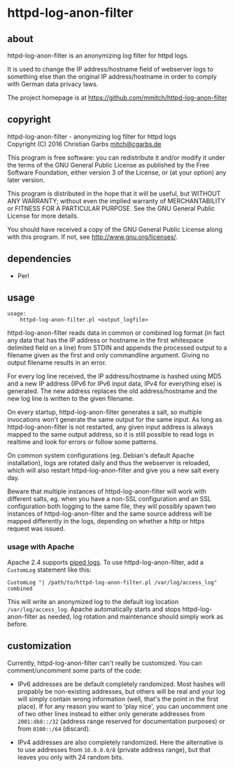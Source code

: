 httpd-log-anon-filter
=====================

about
-----

httpd-log-anon-filter is an anonymizing log filter for httpd logs.

It is used to change the IP address/hostname field of webserver logs
to something else than the original IP address/hostname in order to
comply with German data privacy laws.

The project homepage is at https://github.com/mmitch/httpd-log-anon-filter


copyright
---------

httpd-log-anon-filter - anonymizing log filter for httpd logs  
Copyright (C) 2016  Christian Garbs <mitch@cgarbs.de>

This program is free software: you can redistribute it and/or modify
it under the terms of the GNU General Public License as published by
the Free Software Foundation, either version 3 of the License, or
(at your option) any later version.

This program is distributed in the hope that it will be useful,
but WITHOUT ANY WARRANTY; without even the implied warranty of
MERCHANTABILITY or FITNESS FOR A PARTICULAR PURPOSE.  See the
GNU General Public License for more details.

You should have received a copy of the GNU General Public License
along with this program.  If not, see <http://www.gnu.org/licenses/>.


dependencies
------------

- Perl


usage
-----

    usage:
        httpd-log-anon-filter.pl <output_logfile>

httpd-log-anon-filter reads data in common or combined log format (in
fact any data that has the IP address or hostname in the first
whitespace delimited field on a line) from STDIN and appends the
processed output to a filename given as the first and only commandline
argument.  Giving no output filename results in an error.

For every log line received, the IP address/hostname is hashed using
MD5 and a new IP address (IPv6 for IPv6 input data, IPv4 for
everything else) is generated.  The new address replaces the old
address/hostname and the new log line is written to the given
filename.

On every startup, httpd-log-anon-filter generates a salt, so multiple
invocations won't generate the same output for the same input.  As
long as httpd-log-anon-filter is not restarted, any given input
address is always mapped to the same output address, so it is still
possible to read logs in realtime and look for errors or follow some
patterns.

On common system configurations (eg. Debian's default Apache
installation), logs are rotated daily and thus the webserver is
reloaded, which will also restart httpd-log-anon-filter and give you
a new salt every day.

Beware that multiple instances of httpd-log-anon-filter will work with
different salts, eg. when you have a non-SSL configuration and an SSL
configuration both logging to the same file, they will possibly spawn
two instances of httpd-log-anon-filter and the same source address
will be mapped differently in the logs, depending on whether a http
or https request was issued.


### usage with Apache ###

Apache 2.4 supports
[piped logs](https://httpd.apache.org/docs/2.4/logs.html#piped).
To use httpd-log-anon-filter, add a ``CustomLog`` statement like this:

    CustomLog "| /path/to/httpd-log-anon-filter.pl /var/log/access_log" combined

This will write an anonymized log to the default log location
``/var/log/access_log``.  Apache automatically starts and stops
httpd-log-anon-filter as needed, log rotation and maintenance should
simply work as before.


customization
-------------

Currently, httpd-log-anon-filter can't really be customized.  You can
comment/uncomment some parts of the code:

 * IPv6 addresses are be default completely randomized.  Most hashes
   will propably be non-existing addresses, but others will be real
   and your log will simply contain wrong information (well, that's
   the point in the first place).  If for any reason you want to 'play
   nice', you can uncomment one of two other lines instead to either
   only generate addresses from ``2001:db8::/32`` (address range
   reserved for documentation purposes) or from ``0100::/64`` (discard).

 * IPv4 addresses are also completely randomized.  Here the
   alternative is to use addresses from ``10.0.0.0/8`` (private
   address range), but that leaves you only with 24 random bits.
